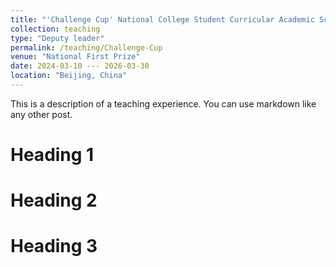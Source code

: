 ```yaml
---
title: "'Challenge Cup' National College Student Curricular Academic Science and Technology Works Competition"
collection: teaching
type: "Deputy leader"
permalink: /teaching/Challenge-Cup
venue: "National First Prize"
date: 2024-03-10 --- 2026-03-30
location: "Beijing, China"
---
```


This is a description of a teaching experience. You can use markdown like any other post.

Heading 1
======

Heading 2
======

Heading 3
======
